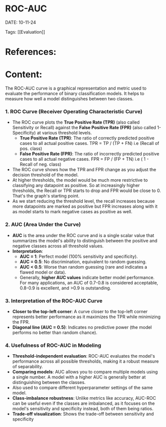 

# ROC-AUC


DATE:  10-11-24


Tags: [[Evaluation]]

# References:




# Content:

The ROC-AUC curve is a graphical representation and metric used to evaluate the performance of binary classification models. It helps to measure how well a model distinguishes between two classes.
### 1. ROC Curve (Receiver Operating Characteristic Curve)

- The ROC curve plots the **True Positive Rate (TPR)** (also called Sensitivity or Recall) against the **False Positive Rate (FPR)** (also called 1-Specificity) at various threshold levels.
    - **True Positive Rate (TPR)**: The ratio of correctly predicted positive cases to all actual positive cases. TPR = TP / (TP + FN) i.e   (Recall of pos. class)
    - **False Positive Rate (FPR)**: The ratio of incorrectly predicted positive cases to all actual negative cases. FPR = FP / (FP + TN) i.e  ( 1 - Recall of neg. class)
- The ROC curve shows how the TPR and FPR change as you adjust the decision threshold of the model. 
- At higher thresholds, the model would be much more restrictive to classifying any datapoint as positive. So at increasingly higher thresholds, the Recall or TPR starts to drop and FPR would be close to 0. That's the graph's starting point.
- As we start reducing the threshold level, the recall increases because more datapoints are marked as positive but FPR increases along with it as model starts to mark negative cases as positive as well. 
### 2. AUC (Area Under the Curve)

- **AUC** is the area under the ROC curve and is a single scalar value that summarizes the model's ability to distinguish between the positive and negative classes across all threshold values.
- **Interpretation**:
    - **AUC = 1**: Perfect model (100% sensitivity and specificity).
    - **AUC = 0.5**: No discrimination, equivalent to random guessing.
    - **AUC < 0.5**: Worse than random guessing (rare and indicates a flawed model or data).
    - Generally, **higher AUC values** indicate better model performance. For many applications, an AUC of 0.7-0.8 is considered acceptable, 0.8-0.9 is excellent, and >0.9 is outstanding.

### 3. Interpretation of the ROC-AUC Curve

- **Closer to the top-left corner**: A curve closer to the top-left corner represents better performance as it maximizes the TPR while minimizing the FPR.
- **Diagonal line (AUC = 0.5)**: Indicates no predictive power (the model performs no better than random chance).

### 4. Usefulness of ROC-AUC in Modeling

- **Threshold-independent evaluation**: ROC-AUC evaluates the model's performance across all possible thresholds, making it a robust measure of separability.
- **Comparing models**: AUC allows you to compare multiple models using a single number. A model with a higher AUC is generally better at distinguishing between the classes.
- Also used to compare different hyperparameter settings of the same model.
- **Class-imbalance robustness**: Unlike metrics like accuracy, AUC-ROC can be useful even if the classes are imbalanced, as it focuses on the model's sensitivity and specificity instead, both of them being ratios.
- **Trade-off visualization**: Shows the trade-off between sensitivity and specificity



